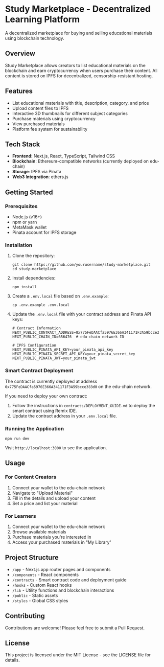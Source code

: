 # Study Marketplace - Decentralized Learning Platform

A decentralized marketplace for buying and selling educational materials using blockchain technology.

## Overview

Study Marketplace allows creators to list educational materials on the blockchain and earn cryptocurrency when users purchase their content. All content is stored on IPFS for decentralized, censorship-resistant hosting.

## Features

- List educational materials with title, description, category, and price
- Upload content files to IPFS
- Interactive 3D thumbnails for different subject categories
- Purchase materials using cryptocurrency
- View purchased materials
- Platform fee system for sustainability

## Tech Stack

- **Frontend**: Next.js, React, TypeScript, Tailwind CSS
- **Blockchain**: Ethereum-compatible networks (currently deployed on edu-chain)
- **Storage**: IPFS via Pinata
- **Web3 Integration**: ethers.js

## Getting Started

### Prerequisites

- Node.js (v16+)
- npm or yarn
- MetaMask wallet
- Pinata account for IPFS storage

### Installation

1. Clone the repository:
   ```
   git clone https://github.com/yourusername/study-marketplace.git
   cd study-marketplace
   ```

2. Install dependencies:
   ```
   npm install
   ```

3. Create a `.env.local` file based on `.env.example`:
   ```
   cp .env.example .env.local
   ```

4. Update the `.env.local` file with your contract address and Pinata API keys:
   ```
   # Contract Information
   NEXT_PUBLIC_CONTRACT_ADDRESS=0x775FeDAACfa5976E366A341171F3A59bcce383d0
   NEXT_PUBLIC_CHAIN_ID=656476  # edu-chain network ID

   # IPFS Configuration
   NEXT_PUBLIC_PINATA_API_KEY=your_pinata_api_key
   NEXT_PUBLIC_PINATA_SECRET_API_KEY=your_pinata_secret_key
   NEXT_PUBLIC_PINATA_JWT=your_pinata_jwt
   ```

### Smart Contract Deployment

The contract is currently deployed at address `0x775FeDAACfa5976E366A341171F3A59bcce383d0` on the edu-chain network.

If you need to deploy your own contract:

1. Follow the instructions in `contracts/DEPLOYMENT_GUIDE.md` to deploy the smart contract using Remix IDE.
2. Update the contract address in your `.env.local` file.

### Running the Application

```
npm run dev
```

Visit `http://localhost:3000` to see the application.

## Usage

### For Content Creators

1. Connect your wallet to the edu-chain network
2. Navigate to "Upload Material"
3. Fill in the details and upload your content
4. Set a price and list your material

### For Learners

1. Connect your wallet to the edu-chain network
2. Browse available materials
3. Purchase materials you're interested in
4. Access your purchased materials in "My Library"

## Project Structure

- `/app` - Next.js app router pages and components
- `/components` - React components
- `/contracts` - Smart contract code and deployment guide
- `/hooks` - Custom React hooks
- `/lib` - Utility functions and blockchain interactions
- `/public` - Static assets
- `/styles` - Global CSS styles

## Contributing

Contributions are welcome! Please feel free to submit a Pull Request.

## License

This project is licensed under the MIT License - see the LICENSE file for details.

